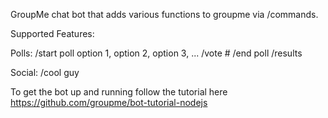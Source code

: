 GroupMe chat bot that adds various functions to groupme via /commands.

Supported Features:

Polls:
/start poll option 1, option 2, option 3, ...
/vote #
/end poll
/results

Social:
/cool guy

To get the bot up and running follow the tutorial here https://github.com/groupme/bot-tutorial-nodejs
